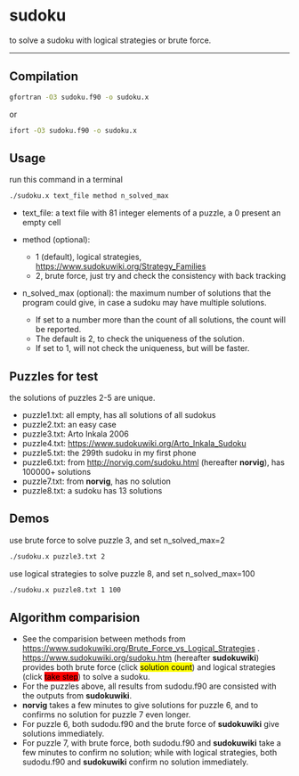 # sudoku
to solve a sudoku with logical strategies or brute force.

-----------------------------
## Compilation
```bash
gfortran -O3 sudoku.f90 -o sudoku.x
```
or

```bash
ifort -O3 sudoku.f90 -o sudoku.x
```

## Usage
run this command in a terminal

```bash
./sudoku.x text_file method n_solved_max
```

* text_file: a text file with 81 integer elements of a puzzle, a 0 present an empty cell

* method (optional): 
  * 1 (default), logical strategies, https://www.sudokuwiki.org/Strategy_Families
  * 2, brute force, just try and check the consistency with back tracking
* n_solved_max (optional): 
the maximum number of solutions that the program could give, 
in case a sudoku may have multiple solutions. 
  * If set to a number more than the count of all solutions, the count will be reported. 
  * The default is 2, to check the uniqueness of the solution. 
  * If set to 1, will not check the uniqueness, but will be faster. 


## Puzzles for test
the solutions of puzzles 2-5 are unique.

* puzzle1.txt: all empty, has all solutions of all sudokus
* puzzle2.txt: an easy case
* puzzle3.txt: Arto Inkala 2006
* puzzle4.txt: https://www.sudokuwiki.org/Arto_Inkala_Sudoku
* puzzle5.txt: the 299th sudoku in my first phone
* puzzle6.txt: from http://norvig.com/sudoku.html (hereafter **norvig**), has 100000+ solutions
* puzzle7.txt: from **norvig**, has no solution
* puzzle8.txt: a sudoku has 13 solutions

## Demos

use brute force to solve puzzle 3, and set n_solved_max=2

```bash
./sudoku.x puzzle3.txt 2
```

use logical strategies to solve puzzle 8, and set n_solved_max=100

```bash
./sudoku.x puzzle8.txt 1 100
```

## Algorithm comparision 
* See the comparision between methods from https://www.sudokuwiki.org/Brute_Force_vs_Logical_Strategies .
https://www.sudokuwiki.org/sudoku.htm (hereafter **sudokuwiki**) provides both
brute force (click <mark style="background-color: #FFFF00">solution count</mark>) 
and logical strategies (click <mark style="background-color: #FF0000">take step</mark>) 
to solve a sudoku.
* For the puzzles above, all results from sudodu.f90 are consisted with the outputs from **sudokuwiki**.
* **norvig** takes a few minutes to give solutions for  puzzle 6, 
and to confirms no solution for puzzle 7 even longer.
* For puzzle 6, both sudodu.f90 and the brute force of **sudokuwiki** give solutions immediately.
* For puzzle 7, with brute force, both sudodu.f90 and **sudokuwiki** take a few minutes to confirm no solution; 
while with logical strategies, both sudodu.f90 and **sudokuwiki** confirm no solution immediately.
